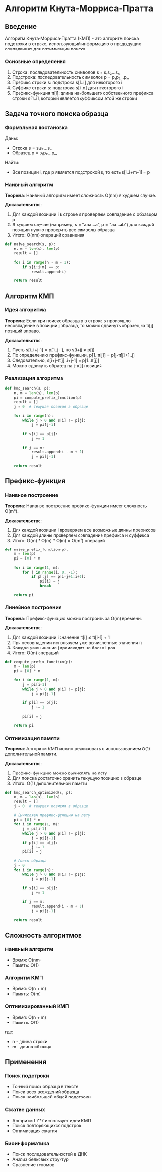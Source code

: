 # Алгоритм Кнута-Морриса-Пратта

## Введение

Алгоритм Кнута-Морриса-Пратта (КМП) - это алгоритм поиска подстроки в строке, использующий информацию о предыдущих совпадениях для оптимизации поиска.

### Основные определения

1. Строка: последовательность символов s = s₁s₂...sₙ
2. Подстрока: последовательность символов p = p₁p₂...pₘ
3. Префикс строки s: подстрока s[1..i] для некоторого i
4. Суффикс строки s: подстрока s[i..n] для некоторого i
5. Префикс-функция π[i]: длина наибольшего собственного префикса строки s[1..i], который является суффиксом этой же строки

## Задача точного поиска образца

### Формальная постановка

Даны:
- Строка s = s₁s₂...sₙ
- Образец p = p₁p₂...pₘ

Найти:
- Все позиции i, где p является подстрокой s, то есть s[i..i+m-1] = p

### Наивный алгоритм

**Теорема**: Наивный алгоритм имеет сложность O(nm) в худшем случае.

**Доказательство**:
1. Для каждой позиции i в строке s проверяем совпадение с образцом p
2. В худшем случае (например, s = "aaa...a", p = "aa...ab") для каждой позиции нужно проверить все символы образца
3. Итого: O(nm) операций сравнения

```python
def naive_search(s, p):
    n, m = len(s), len(p)
    result = []
    
    for i in range(n - m + 1):
        if s[i:i+m] == p:
            result.append(i)
            
    return result
```

## Алгоритм КМП

### Идея алгоритма

**Теорема**: Если при поиске образца p в строке s произошло несовпадение в позиции j образца, то можно сдвинуть образец на π[j] позиций вправо.

**Доказательство**:
1. Пусть s[i..i+j-1] = p[1..j-1], но s[i+j] ≠ p[j]
2. По определению префикс-функции, p[1..π[j]] = p[j-π[j]+1..j]
3. Следовательно, s[i+j-π[j]..i+j-1] = p[1..π[j]]
4. Можно сдвинуть образец на j-π[j] позиций

### Реализация алгоритма

```python
def kmp_search(s, p):
    n, m = len(s), len(p)
    pi = compute_prefix_function(p)
    result = []
    j = 0  # текущая позиция в образце
    
    for i in range(n):
        while j > 0 and s[i] != p[j]:
            j = pi[j-1]
            
        if s[i] == p[j]:
            j += 1
            
        if j == m:
            result.append(i - m + 1)
            j = pi[j-1]
            
    return result
```

## Префикс-функция

### Наивное построение

**Теорема**: Наивное построение префикс-функции имеет сложность O(m³).

**Доказательство**:
1. Для каждой позиции i проверяем все возможные длины префиксов
2. Для каждой длины проверяем совпадение префикса и суффикса
3. Итого: O(m) * O(m) * O(m) = O(m³) операций

```python
def naive_prefix_function(p):
    m = len(p)
    pi = [0] * m
    
    for i in range(1, m):
        for j in range(i, 0, -1):
            if p[:j] == p[i-j+1:i+1]:
                pi[i] = j
                break
                
    return pi
```

### Линейное построение

**Теорема**: Префикс-функцию можно построить за O(m) времени.

**Доказательство**:
1. Для каждой позиции i значение π[i] ≤ π[i-1] + 1
2. При несовпадении используем уже вычисленные значения π
3. Каждое уменьшение j происходит не более i раз
4. Итого: O(m) операций

```python
def compute_prefix_function(p):
    m = len(p)
    pi = [0] * m
    
    for i in range(1, m):
        j = pi[i-1]
        while j > 0 and p[i] != p[j]:
            j = pi[j-1]
            
        if p[i] == p[j]:
            j += 1
            
        pi[i] = j
        
    return pi
```

### Оптимизация памяти

**Теорема**: Алгоритм КМП можно реализовать с использованием O(1) дополнительной памяти.

**Доказательство**:
1. Префикс-функцию можно вычислять на лету
2. Для поиска достаточно хранить текущую позицию в образце
3. Итого: O(1) дополнительной памяти

```python
def kmp_search_optimized(s, p):
    n, m = len(s), len(p)
    result = []
    j = 0  # текущая позиция в образце
    
    # Вычисляем префикс-функцию на лету
    pi = [0] * m
    for i in range(1, m):
        j = pi[i-1]
        while j > 0 and p[i] != p[j]:
            j = pi[j-1]
        if p[i] == p[j]:
            j += 1
        pi[i] = j
        
    # Поиск образца
    j = 0
    for i in range(n):
        while j > 0 and s[i] != p[j]:
            j = pi[j-1]
            
        if s[i] == p[j]:
            j += 1
            
        if j == m:
            result.append(i - m + 1)
            j = pi[j-1]
            
    return result
```

## Сложность алгоритмов

### Наивный алгоритм
- Время: O(nm)
- Память: O(1)

### Алгоритм КМП
- Время: O(n + m)
- Память: O(m)

### Оптимизированный КМП
- Время: O(n + m)
- Память: O(1)

где:
- n - длина строки
- m - длина образца

## Применения

### Поиск подстроки
- Точный поиск образца в тексте
- Поиск всех вхождений образца
- Поиск наибольшей общей подстроки

### Сжатие данных
- Алгоритм LZ77 использует идеи КМП
- Поиск повторяющихся подстрок
- Оптимизация сжатия

### Биоинформатика
- Поиск последовательностей в ДНК
- Анализ белковых структур
- Сравнение геномов 